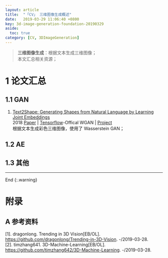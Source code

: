 ```yaml
---
layout: article
title:  "「CV」 三维图像生成概述"
date:   2019-03-29 11:06:40 +0800
key: 3d-image-generation-foundation-20190329
aside:
  toc: true
category: [CV, 3DImageGeneration]
---
```


>**三维图像生成**：根据文本生成三维图像；     
本文汇总相关资源；   

<!--more-->  

# 1 论文汇总

## 1.1 GAN

1. [Text2Shape: Generating Shapes from Natural Language by Learning Joint Embeddings](http://cn.arxiv.org/abs/1803.08495)   
2018 [Paper](https://arxiv.org/abs/1803.08495) | [Tensorflow](https://github.com/kchen92/text2shape/)-Offical WGAN | [Project](http://text2shape.stanford.edu/)      
根据文本生成彩色三维图像，使用了 Wasserstein GAN；  

## 1.2 AE


## 1.3 其他


-------------------  
 End
{:.warning}  


# 附录
## A 参考资料
[1]. dragonlong. Trending in 3D Vision[EB/OL]. <https://github.com/dragonlong/Trending-in-3D-Vision>. -/2019-03-28.    
[2]. timzhang641. 3D-Machine-Learning[EB/OL]. <https://github.com/timzhang642/3D-Machine-Learning>. -/2019-03-28.    
